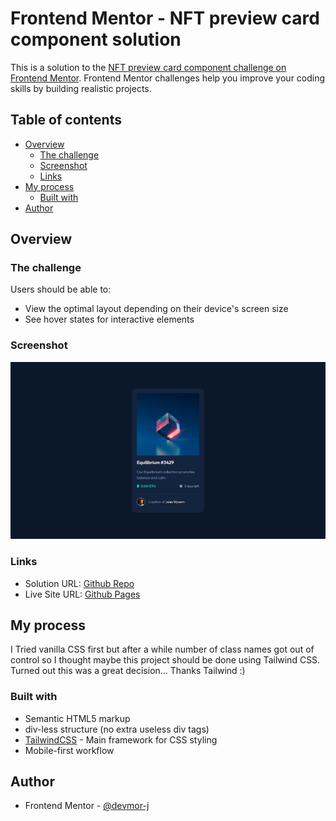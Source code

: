 # Frontend Mentor - NFT preview card component solution

This is a solution to the [NFT preview card component challenge on Frontend Mentor](https://www.frontendmentor.io/challenges/nft-preview-card-component-SbdUL_w0U). Frontend Mentor challenges help you improve your coding skills by building realistic projects. 

## Table of contents

- [Overview](#overview)
  - [The challenge](#the-challenge)
  - [Screenshot](#screenshot)
  - [Links](#links)
- [My process](#my-process)
  - [Built with](#built-with)
- [Author](#author)

## Overview

### The challenge

Users should be able to:

- View the optimal layout depending on their device's screen size
- See hover states for interactive elements

### Screenshot

![Solution screenshot](./screenshot/nft-preview-card-solution-screenshot.webp)

### Links

- Solution URL: [Github Repo](https://github.com/devmor-j/fm-nft-preview-card-component)
- Live Site URL: [Github Pages](https://devmor-j.github.io/fm-nft-preview-card-component/)

## My process

I Tried vanilla CSS first but after a while number of class names got out of control so I thought maybe this project should be done using Tailwind CSS. Turned out this was a great decision... Thanks Tailwind :)

### Built with

- Semantic HTML5 markup
- div-less structure (no extra useless div tags)
- [TailwindCSS](https://tailwindcss.com/) - Main framework for CSS styling
- Mobile-first workflow

## Author

- Frontend Mentor - [@devmor-j](https://www.frontendmentor.io/profile/devmor-j)
